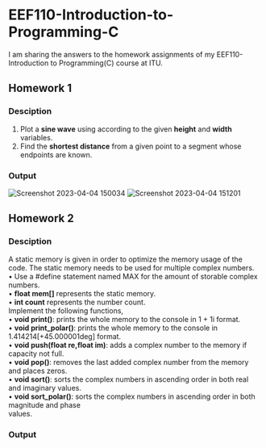 # EEF110-Introduction-to-Programming-C
I am sharing the answers to the homework assignments of my EEF110-Introduction to Programming(C) course at ITU.

## Homework 1
### Desciption

1. Plot a **sine wave** using according to the given **height** and **width** variables.
2. Find the **shortest distance** from a given point to a segment whose endpoints are known.
### Output

![Screenshot 2023-04-04 150034](https://user-images.githubusercontent.com/119072606/229785331-181d605b-1adb-4985-8636-5c1cd415c513.png)
![Screenshot 2023-04-04 151201](https://user-images.githubusercontent.com/119072606/229787861-d8bfe408-3bc1-4bfa-a983-ee45983c516a.png)

## Homework 2
### Desciption

A static memory is given in order to optimize the memory usage of the code. The static memory needs
to be used for multiple complex numbers.<br />
• Use a #define statement named MAX for the amount of storable complex numbers.<br />
• **float mem[]** represents the static memory.<br />
• **int count** represents the number count.<br />
Implement the following functions,<br />
• **void print()**: prints the whole memory to the console in 1 + 1i format.<br />
• **void print_polar()**: prints the whole memory to the console in 1.414214[+45.000001deg] format.<br />
• **void push(float re,float im)**: adds a complex number to the memory if capacity not full.<br />
• **void pop()**: removes the last added complex number from the memory and places zeros.<br />
• **void sort()**: sorts the complex numbers in ascending order in both real and imaginary values.<br />
• **void sort_polar()**: sorts the complex numbers in ascending order in both magnitude and phase<br />
values.
### Output
